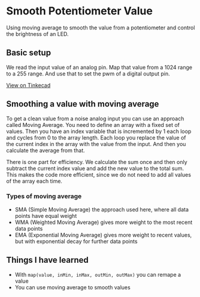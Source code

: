 # Smooth Potentiometer Value

Using moving average to smooth the value from a potentiometer and control the brightness of an LED.

## Basic setup
We read the input value of an analog pin. 
Map that value from a 1024 range to a 255 range. 
And use that to set the pwm of a digital output pin.

[View on Tinkecad](https://www.tinkercad.com/things/igLJfdPMM3G-12-smooth-potentiometer-value-241019)

## Smoothing a value with moving average
To get a clean value from a noise analog input you can use an approach called Moving Average.
You need to define an array with a fixed set of values.
Then you have an index variable that is incremented by 1 each loop and cycles from 0 to the array length.
Each loop you replace the value of the current index in the array with the value from the input.
And then you calculate the average from that.

There is one part for efficiency. We calculate the sum once and then only subtract the current index value and add the new value to the total sum. This makes the code more efficient, since we do not need to add all values of the array each time.

### Types of moving average
- SMA (Simple Moving Average) the approach used here, where all data points have equal weight
- WMA (Weighted Moving Average) gives more weight to the most recent data points
- EMA (Exponential Moving Average) gives more weight to recent values, but with exponential decay for further data points 


## Things I have learned
- With `map(value, inMin, inMax, outMin, outMax)` you can remape a value
- You can use moving average to smooth values